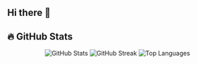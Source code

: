 ## Hi there 👋

## 🔥 GitHub Stats
<p align="center">
  <img src="https://github-readme-stats.vercel.app/api?username=Prantor-Hawlader&show_icons=true&theme=radical&count_private=true" alt="GitHub Stats" />
  <img src="https://github-readme-streak-stats.herokuapp.com/?user=Prantor-Hawlader&theme=radical" alt="GitHub Streak" />
  <img src="https://github-readme-stats.vercel.app/api/top-langs/?username=Prantor-Hawlader&layout=compact&theme=radical" alt="Top Languages" />
</p>
